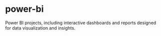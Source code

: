 # power-bi
Power BI projects, including interactive dashboards and reports designed for data visualization and insights.
